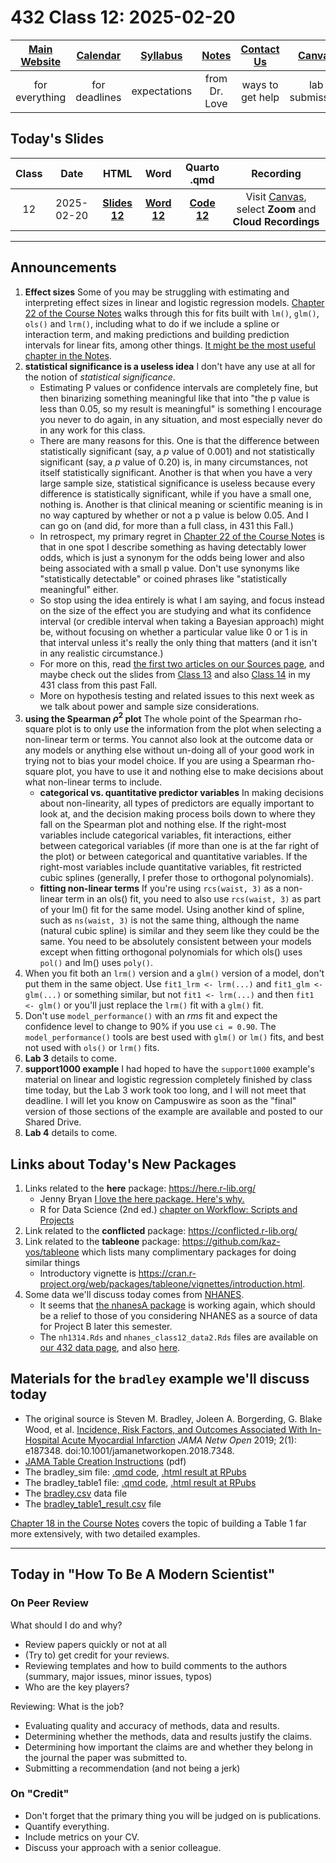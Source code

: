 # 432 Class 12: 2025-02-20

[Main Website](https://thomaselove.github.io/432-2025/) | [Calendar](https://thomaselove.github.io/432-2025/calendar.html) | [Syllabus](https://thomaselove.github.io/432-syllabus-2025/) | [Notes](https://thomaselove.github.io/432-notes/) | [Contact Us](https://thomaselove.github.io/432-2025/contact.html) | [Canvas](https://canvas.case.edu) | [Data and Code](https://github.com/THOMASELOVE/432-data) | [Sources](https://github.com/THOMASELOVE/432-classes-2024/tree/main/sources)
:-----------: | :--------------: | :----------: | :---------: | :-------------: | :-----------: | :------------: |:------:
for everything | for deadlines | expectations | from Dr. Love | ways to get help | lab submission | for downloads | to read

## Today's Slides

Class | Date | HTML | Word | Quarto .qmd | Recording
:---: | :--------: | :------: | :------: | :------: | :-------------:
12 | 2025-02-20 | **[Slides 12](https://thomaselove.github.io/432-slides-2025/slides12.html)** | **[Word 12](https://thomaselove.github.io/432-slides-2025/slides12w.docx)** | **[Code 12](https://github.com/THOMASELOVE/432-slides-2025/blob/main/slides12.qmd)** | Visit [Canvas](https://canvas.case.edu/), select **Zoom** and **Cloud Recordings**

---

## Announcements

1. **Effect sizes** Some of you may be struggling with estimating and interpreting effect sizes in linear and logistic regression models. [Chapter 22 of the Course Notes](https://thomaselove.github.io/432-notes/effectsize.html) walks through this for fits built with `lm()`, `glm()`, `ols()` and `lrm()`, including what to do if we include a spline or interaction term, and making predictions and building prediction intervals for linear fits, among other things. [It might be the most useful chapter in the Notes](https://thomaselove.github.io/432-notes/effectsize.html).
2. **statistical significance is a useless idea** I don't have any use at all for the notion of *statistical significance*.
    - Estimating P values or confidence intervals are completely fine, but then binarizing something meaningful like that into "the p value is less than 0.05, so my result is meaningful" is something I encourage you never to do again, in any situation, and most especially never do in any work for this class.
    - There are many reasons for this. One is that the difference between statistically significant (say, a *p* value of 0.001) and not statistically significant (say, a *p* value of 0.20) is, in many circumstances, not itself statistically significant. Another is that when you have a very large sample size, statistical significance is useless because every difference is statistically significant, while if you have a small one, nothing is. Another is that clinical meaning or scientific meaning is in no way captured by whether or not a p value is below 0.05. And I can go on (and did, for more than a full class, in 431 this Fall.)
    - In retrospect, my primary regret in [Chapter 22 of the Course Notes](https://thomaselove.github.io/432-notes/effectsize.html) is that in one spot I describe something as having detectably lower odds, which is just a synonym for the odds being lower and also being associated with a small p value. Don't use synonyms like "statistically detectable" or coined phrases like "statistically meaningful" either.
    - So stop using the idea entirely is what I am saying, and focus instead on the size of the effect you are studying and what its confidence interval (or credible interval when taking a Bayesian approach) might be, without focusing on whether a particular value like 0 or 1 is in that interval unless it's really the only thing that matters (and it isn't in any realistic circumstance.)
    - For more on this, read [the first two articles on our Sources page](https://github.com/THOMASELOVE/432-sources?tab=readme-ov-file#key-articles), and maybe check out the slides from [Class 13](https://github.com/THOMASELOVE/431-classes-2024/tree/main/class13) and also [Class 14](https://github.com/THOMASELOVE/431-classes-2024/tree/main/class14) in my 431 class from this past Fall.
    - More on hypothesis testing and related issues to this next week as we talk about power and sample size considerations.
3. **using the Spearman $\rho^2$ plot** The whole point of the Spearman rho-square plot is to only use the information from the plot when selecting a non-linear term or terms. You cannot also look at the outcome data or any models or anything else without un-doing all of your good work in trying not to bias your model choice. If you are using a Spearman rho-square plot, you have to use it and nothing else to make decisions about what non-linear terms to include.
    - **categorical vs. quantitative predictor variables** In making decisions about non-linearity, all types of predictors are equally important to look at, and the decision making process boils down to where they fall on the Spearman plot and nothing else. If the right-most variables include categorical variables, fit interactions, either between categorical variables (if more than one is at the far right of the plot) or between categorical and quantitative variables. If the right-most variables include quantitative variables, fit restricted cubic splines (generally, I prefer those to orthogonal polynomials).
    - **fitting non-linear terms** If you're using `rcs(waist, 3)` as a non-linear term in an ols() fit, you need to also use `rcs(waist, 3)` as part of your lm() fit for the same model. Using another kind of spline, such as `ns(waist, 3)` is not the same thing, although the name (natural cubic spline) is similar and they seem like they could be the same. You need to be absolutely consistent between your models except when fitting orthogonal polynomials for which ols() uses `pol()` and lm() uses `poly()`.
4. When you fit both an `lrm()` version and a `glm()` version of a model, don't put them in the same object. Use `fit1_lrm <- lrm(...)` and `fit1_glm <- glm(...)` or something similar, but not `fit1 <- lrm(...)` and then `fit1 <- glm()` or you'll just replace the `lrm()` fit with a `glm()` fit.
5. Don't use `model_performance()` with an *rms* fit and expect the confidence level to change to 90% if you use `ci = 0.90`. The `model_performance()` tools are best used with `glm()` or `lm()` fits, and best not used with `ols()` or `lrm()` fits.
6. **Lab 3** details to come.
7. **support1000 example** I had hoped to have the `support1000` example's material on linear and logistic regression completely finished by class time today, but the Lab 3 work took too long, and I will not meet that deadline. I will let you know on Campuswire as soon as the "final" version of those sections of the example are available and posted to our Shared Drive.
8. **Lab 4** details to come.

## Links about Today's New Packages

1. Links related to the **here** package: <https://here.r-lib.org/>
    - Jenny Bryan [I love the here package. Here's why.](https://github.com/jennybc/here_here)
    - R for Data Science (2nd ed.) [chapter on Workflow: Scripts and Projects](https://r4ds.hadley.nz/workflow-scripts)
2. Link related to the **conflicted** package: <https://conflicted.r-lib.org/>
3. Link related to the **tableone** package: <https://github.com/kaz-yos/tableone> which lists many complimentary packages for doing similar things
    - Introductory vignette is <https://cran.r-project.org/web/packages/tableone/vignettes/introduction.html>.
4. Some data we'll discuss today comes from [NHANES](https://www.cdc.gov/nchs/nhanes/index.html).
    - It seems that [the nhanesA package](https://cran.r-project.org/web/packages/nhanesA/index.html) is working again, which should be a relief to those of you considering NHANES as a source of data for Project B later this semester.
    - The `nh1314.Rds` and `nhanes_class12_data2.Rds` files are available on [our 432 data page](https://github.com/THOMASELOVE/432-data), and also [here](data).

## Materials for the `bradley` example we'll discuss today

- The original source is Steven M. Bradley, Joleen A. Borgerding, G. Blake Wood, et al. [Incidence, Risk Factors, and Outcomes Associated With In-Hospital Acute Myocardial Infarction](https://jamanetwork.com/journals/jamanetworkopen/fullarticle/2720923) *JAMA Netw Open* 2019; 2(1): e187348. doi:10.1001/jamanetworkopen.2018.7348.
- [JAMA Table Creation Instructions](https://jama.jamanetwork.com/data/ifora-forms/jama/tablecreationinst.pdf) (pdf)
- The bradley_sim file: [.qmd code](bradley/bradley_sim.qmd), [.html result at RPubs](https://rpubs.com/TELOVE/bradley-simulate-432)
- The bradley_table1 file: [.qmd code](bradley/bradley_table1.qmd), [.html result at RPubs](https://rpubs.com/TELOVE/bradley-table1-432)
- The [bradley.csv](data/bradley.csv) data file
- The [bradley_table1_result.csv](data/bradley_table1_result.csv) file

[Chapter 18 in the Course Notes](https://thomaselove.github.io/432-notes/) covers the topic of building a Table 1 far more extensively, with two detailed examples.

-----

## Today in "How To Be A Modern Scientist"

### On Peer Review

What should I do and why?

- Review papers quickly or not at all
- (Try to) get credit for your reviews.
- Reviewing templates and how to build comments to the authors (summary, major issues, minor issues, typos)
- Who are the key players?

Reviewing: What is the job?

- Evaluating quality and accuracy of methods, data and results.
- Determining whether the methods, data and results justify the claims.
- Determining how important the claims are and whether they belong in the journal the paper was submitted to.
- Submitting a recommendation (and not being a jerk)

### On "Credit"

- Don't forget that the primary thing you will be judged on is publications.
- Quantify everything.
- Include metrics on your CV.
- Discuss your approach with a senior colleague.
